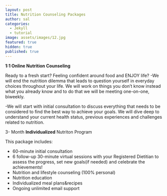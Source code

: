 ```yaml
---
layout: post
title: Nutrition Counseling Packages
author: sal
categories:
  - Jekyll
  - tutorial
image: assets/images/12.jpg
featured: true
hidden: true
published: true
---
```


**1:1 Online Nutrition Counseling**

Ready to a fresh start? Feeling confident around food and ENJOY life?
-We will end the nutrition dilemma that leads to question yourself in everyday choices throughout your life. We will work on things you don’t know instead what you already know and to do that we will be meeting one-on-one, biweekly. 

-We will start with initial consultation to discuss everything that needs to be considered to find the best way to achieve your goals. We will dive deep to understand your current health status, previous experiences and challenges related to nutrition. 

3- Month **Individualized** Nutriton Program 

This package includes: 
- 60-minute initial consultation
- 6 follow-up 30-minute virtual sessions with your Registered Dietitian to assess the progress, set new goals(if needed) and celebrate the achievements! 
- Nutrition and lifestyle counseling (100% personal)
- Nutrition education 
- Individualized meal plans&recipes 
- Ongoing unlimited email support


 
